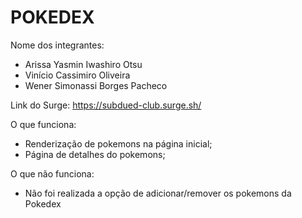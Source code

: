 # POKEDEX

Nome dos integrantes: 
- Arissa Yasmin Iwashiro Otsu
- Vinício Cassimiro Oliveira
- Wener Simonassi Borges Pacheco

Link do Surge: https://subdued-club.surge.sh/

O que funciona:
- Renderização de pokemons na página inicial;
- Página de detalhes do pokemons;

O que não funciona: 
- Não foi realizada a opção de adicionar/remover os pokemons da Pokedex
